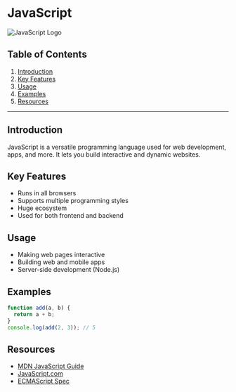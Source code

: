 # JavaScript

![JavaScript Logo](https://upload.wikimedia.org/wikipedia/commons/6/6a/JavaScript-logo.png)

## Table of Contents
1. [Introduction](#introduction)
2. [Key Features](#key-features)
3. [Usage](#usage)
4. [Examples](#examples)
5. [Resources](#resources)

---

## Introduction
JavaScript is a versatile programming language used for web development, apps, and more. It lets you build interactive and dynamic websites.

## Key Features
- Runs in all browsers
- Supports multiple programming styles
- Huge ecosystem
- Used for both frontend and backend

## Usage
- Making web pages interactive
- Building web and mobile apps
- Server-side development (Node.js)

## Examples
```javascript
function add(a, b) {
  return a + b;
}
console.log(add(2, 3)); // 5
```

## Resources
- [MDN JavaScript Guide](https://developer.mozilla.org/en-US/docs/Web/JavaScript)
- [JavaScript.com](https://www.javascript.com/)
- [ECMAScript Spec](https://tc39.es/ecma262/)
